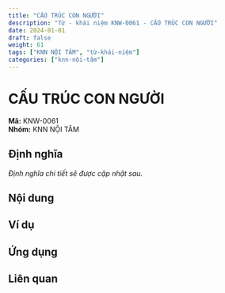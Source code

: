 ```yaml
---
title: "CẤU TRÚC CON NGƯỜI"
description: "Từ - khái niệm KNW-0061 - CẤU TRÚC CON NGƯỜI"
date: 2024-01-01
draft: false
weight: 61
tags: ["KNN NỘI TÂM", "từ-khái-niệm"]
categories: ["knn-nội-tâm"]
---
```


# CẤU TRÚC CON NGƯỜI

**Mã:** KNW-0061  
**Nhóm:** KNN NỘI TÂM

## Định nghĩa

*Định nghĩa chi tiết sẽ được cập nhật sau.*

## Nội dung

<!-- Nội dung chi tiết sẽ được điền vào đây -->

## Ví dụ

<!-- Ví dụ minh họa -->

## Ứng dụng

<!-- Cách ứng dụng từ/khái niệm này trong thực tế -->

## Liên quan

<!-- Các từ/khái niệm liên quan khác -->
